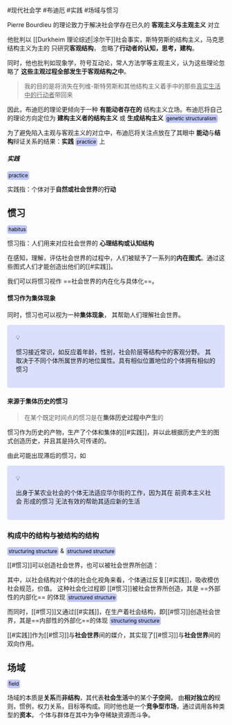 #现代社会学  #布迪厄 #实践 #场域与惯习

Pierre Bourdieu 的理论致力于解决社会学存在已久的 **客观主义与主观主义** 对立

他批判以 [[Durkheim 理论综述|涂尔干]]社会事实，斯特劳斯的结构主义，马克思结构主义为主的 只研究**客观结构**， 忽略了**行动者的认知，思考，建构**。

同时，他也批判如现象学，符号互动论，常人方法学等主观主义，认为这些理论忽略了 **这些主观过程全部发生于客观结构之中**。

> 我的目的是将消失在列维-斯特劳斯和其他结构主义着手中的那些<u>真实生活中的行动者</u>带回来

因此，布迪厄的理论更倾向于一种 **有能动者存在的** 结构主义立场。布迪厄将自己的理论方向定位为 **建构主义者的结构主义** 或 **生成结构主义** <small style="background-color:rgba(166, 177, 247, 0.7);padding:3px;border-radius:5px;color:black">genetic structuralism</small>

为了避免陷入主观与客观主义的对立中，布迪厄将关注点放在了其眼中 **能动**与**结构**辩证关系的结果：**实践** <small style="background-color:rgba(166, 177, 247, 0.7);padding:3px;border-radius:5px;color:black">practice</small> 上

##### 实践
<small style="background-color:rgba(166, 177, 247, 0.7);padding:3px;border-radius:5px;color:black">practice</small>

实践指：个体对于**自然或社会世界**的**行动**

## 惯习 
<small style="background-color:rgba(166, 177, 247, 0.7);padding:3px;border-radius:5px;color:black">habitus</small>

惯习指：人们用来对应社会世界的 **心理结构或认知结构** 

在感知，理解，评估社会世界的过程中，人们被赋予了一系列的**内在图式**。通过这些图式人们才能创造出他们的[[#实践]]。

我们可以将惯习视作 ==社会世界的内在化与具体化==。

#### 惯习作为集体现象

同时，惯习也可以视为一种**集体现象**， 其帮助人们理解社会世界。

<div style="background-color:rgba(166, 177, 247,0.4);padding:20px;border-radius:5px"><span>💡</span><br><p>惯习接近常识，如反应着年龄，性别，社会阶层等结构中的客观分野。 其取决于不同个体所属世界的地位属性。具有相似位置地位的个体拥有相似的惯习</p></div>

#### 来源于集体历史的惯习

> 在某个既定时间点的惯习是在**集体历史过程中产生**的

惯习作为历史的产物，生产了个体和集体的[[#实践]]，并以此根据历史产生的图式创造历史，并且其是持久可传递的。

由此可能出现滞后的惯习，如

<div style="background-color:rgba(166, 177, 247,0.4);padding:20px;border-radius:5px"><span>💡</span><br><p>出身于某农业社会的个体无法适应华尔街的工作，因为其在 前资本主义社会 形成的惯习 无法有效的帮助其适应新的生活</p></div>

### 构成中的结构与被结构的结构
<small style="background-color:rgba(166, 177, 247, 0.7);padding:3px;border-radius:5px;color:black">structuring structure</small> & <small style="background-color:rgba(166, 177, 247, 0.7);padding:3px;border-radius:5px;color:black">structured structure</small>

[[#惯习]]可以创造社会世界，也可以被社会世界所创造：


其中，以社会结构对个体的社会化视角来看，个体通过反复[[#实践]]，吸收模仿社会规范，价值。 这种社会化过程即 [[#惯习]]被社会世界所创造，其是 ==外部性的内部化== 的体现 <small style="background-color:rgba(166, 177, 247, 0.7);padding:3px;border-radius:5px;color:black">structured structure</small>

而同时，[[#惯习]]又通过[[#实践]]，在生产着社会结构，即[[#惯习]]创造社会世界，其是==内部性的外部化==的体现 <small style="background-color:rgba(166, 177, 247, 0.7);padding:3px;border-radius:5px;color:black">structuring structure</small>

[[#实践]]作为[[#惯习]]与**社会世界**间的媒介，其实现了[[#惯习]]与**社会世界**间的双向作用。

## 场域
<small style="background-color:rgba(166, 177, 247, 0.7);padding:3px;border-radius:5px;color:black">field</small>

场域的本质是**关系**而**非结构**，其代表**社会生活**中的某个**子空间**， 由**相对独立的**规则，惯例，权力关系，目标等构成。同时他也是一个**竞争型市场**，通过调用各种类型的**资本**， 个体与群体在其中为争夺稀缺资源而斗争。





